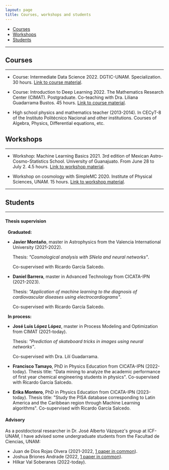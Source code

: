 ```yaml
---
layout: page
title: Courses, workshops and students
---
```


- [Courses](#courses)
- [Workshops](#workshops)
- [Students](#students)

-----------------------------------------------------------

## Courses
----------

- Course: Intermediate Data Science 2022. DGTIC-UNAM. Specialization. 30 hours. [Link to course material](https://github.com/igomezv/DataScienceIntermedio). 

- Course: Introduction to Deep Learning 2022. The Mathematics Research Center (CIMAT). Postgraduate. Co-teaching with Dra. Liliana Guadarrama Bustos. 45 hours. [Link to course material](https://github.com/igomezv/DLCIMATAGS). 

- High school physics and mathematics teacher (2013-2014). In CECyT-8 of the Instituto Politécnico Nacional and other institutions. Courses of Algebra, Physics, Differential equations, etc.


## Workshops
-------------

- Workshop: Machine Learning Basics 2021. 3rd edition of Mexican Astro-Cosmo-Statistics School. University of Guanajuato. From June 28 to July 2. 4.5 hours. [Link to workshop material](https://github.com/igomezv/MACS_2021_ML_basics_neural_networks).

- Workshop on cosmology with SimpleMC 2020. Institute of Physical Sciences, UNAM. 15 hours. [Link to workshop material](https://github.com/igomezv/simplemc_workshop).

--------

## Students
----------

#### Thesis supervision

&nbsp; **Graduated:**
	
 -  **Javier Montaño**, master in Astrophysics from the Valencia International University (2021-2022). 

    Thesis: *"Cosmological analysis with SNeIa and neural networks"*. 
    
    Co-supervised with Ricardo García Salcedo.
    
 - **Daniel Barrera**, master in Advanced Technology from CICATA-IPN (2021-2023). 
 
    Thesis: *"Application of machine learning to the diagnosis of cardiovascular diseases using electrocardiograms"*. 
   
    Co-supervised with Ricardo García Salcedo.

&nbsp; **In process:**

 - **José Luis López López**, master in Process Modeling and Optimization from CIMAT (2021-today). 
   
    Thesis: *"Prediction of skateboard tricks in images using neural networks"*. 
   
    Co-supervised with Dra. Lilí Guadarrama.
 
 - **Francisco Tamayo**, PhD in Physics Education from CICATA-IPN (2022-today). Thesis title: "Data mining to analyze the academic performance of first year chemical engineering students in physics". Co-supervised with Ricardo García Salcedo.

 - **Erika Montero**, PhD in Physics Education from CICATA-IPN (2023-today). Thesis title: "Study the PISA database corresponding to Latin America and the Caribbean region through Machine Learning algorithms". Co-supervised with Ricardo García Salcedo.
		
	
#### Advisory

 As a postdoctoral researcher in Dr. José Alberto Vázquez's group at ICF-UNAM, I have advised some undergraduate students from the Facultad de Ciencias, UNAM:

 - Juan de Dios Rojas Olvera (2021-2022, [1 paper in common](https://www.mdpi.com/2218-1997/8/2/120)).
 - Joshua Briones Andrade (2022, [1 paper in common](https://arxiv.org/abs/2209.02685)).
 - Hilkar Val Soberanes (2022-today).


